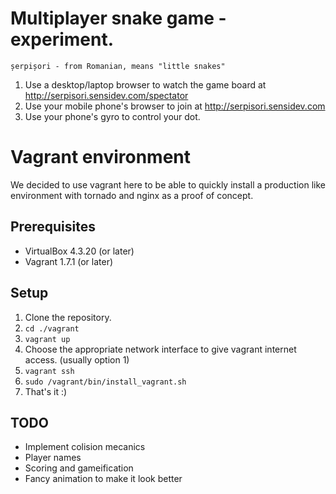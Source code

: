 Multiplayer snake game - experiment.
====================================

`șerpișori - from Romanian, means "little snakes"`

1. Use a desktop/laptop browser to watch the game board at http://serpisori.sensidev.com/spectator
1. Use your mobile phone's browser to join at http://serpisori.sensidev.com
2. Use your phone's gyro to control your dot.

# Vagrant environment

We decided to use vagrant here to be able to quickly install a production like environment with tornado and nginx as a proof of concept.

## Prerequisites

- VirtualBox 4.3.20 (or later)
- Vagrant 1.7.1 (or later)

## Setup

1. Clone the repository.
2. `cd ./vagrant`
3. `vagrant up`
4. Choose the appropriate network interface to give vagrant internet access. (usually option 1)
6. `vagrant ssh`
7. `sudo /vagrant/bin/install_vagrant.sh`
8. That's it :)

## TODO

- Implement colision mecanics
- Player names
- Scoring and gameification
- Fancy animation to make it look better


